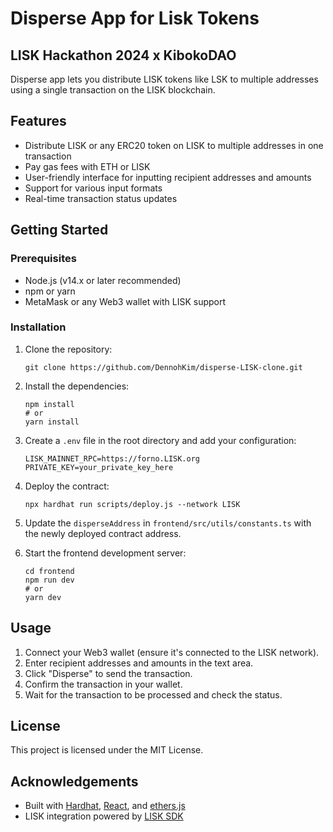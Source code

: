 # Disperse App for Lisk Tokens

## LISK Hackathon 2024 x KibokoDAO

Disperse app lets you distribute LISK tokens like LSK to multiple addresses using a single transaction on the LISK blockchain.

## Features

- Distribute LISK or any ERC20 token on LISK to multiple addresses in one transaction
- Pay gas fees with ETH or LISK 
- User-friendly interface for inputting recipient addresses and amounts
- Support for various input formats
- Real-time transaction status updates

## Getting Started

### Prerequisites

- Node.js (v14.x or later recommended)
- npm or yarn
- MetaMask or any Web3 wallet with LISK support

### Installation

1. Clone the repository:
   ```
   git clone https://github.com/DennohKim/disperse-LISK-clone.git
   ```

2. Install the dependencies:
   ```
   npm install
   # or
   yarn install
   ```

3. Create a `.env` file in the root directory and add your configuration:
   ```
   LISK_MAINNET_RPC=https://forno.LISK.org
   PRIVATE_KEY=your_private_key_here
   
   ```

4. Deploy the contract:
   ```
   npx hardhat run scripts/deploy.js --network LISK
   ```

5. Update the `disperseAddress` in `frontend/src/utils/constants.ts` with the newly deployed contract address.

6. Start the frontend development server:
   ```
   cd frontend
   npm run dev
   # or
   yarn dev
   ```

## Usage

1. Connect your Web3 wallet (ensure it's connected to the LISK network).
2. Enter recipient addresses and amounts in the text area.
4. Click "Disperse" to send the transaction.
5. Confirm the transaction in your wallet.
6. Wait for the transaction to be processed and check the status.


## License

This project is licensed under the MIT License.

## Acknowledgements

- Built with [Hardhat](https://hardhat.org/), [React](https://reactjs.org/), and [ethers.js](https://docs.ethers.io/)
- LISK integration powered by [LISK SDK](https://docs.LISK.org/developer/)

